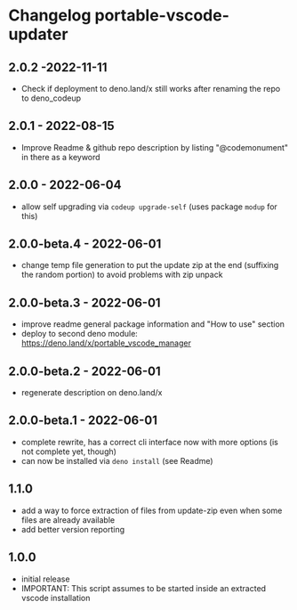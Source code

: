 # Changelog portable-vscode-updater 

## 2.0.2 -2022-11-11

- Check if deployment to deno.land/x still works after renaming the repo to deno_codeup
## 2.0.1 - 2022-08-15

- Improve Readme & github repo description by listing "@codemonument" in there as a keyword

## 2.0.0 - 2022-06-04

- allow self upgrading via `codeup upgrade-self` (uses package `modup` for this)

## 2.0.0-beta.4 - 2022-06-01
- change temp file generation to put the update zip at the end (suffixing the random portion) to avoid problems with zip unpack

## 2.0.0-beta.3 - 2022-06-01
- improve readme general package information and "How to use" section
- deploy to second deno module: https://deno.land/x/portable_vscode_manager

## 2.0.0-beta.2 - 2022-06-01
- regenerate description on deno.land/x

## 2.0.0-beta.1 - 2022-06-01

- complete rewrite, has a correct cli interface now with more options 
  (is not complete yet, though)
- can now be installed via `deno install` (see Readme)

## 1.1.0 

- add a way to force extraction of files from update-zip even when some files are already available
- add better version reporting

## 1.0.0 

- initial release 
- IMPORTANT: This script assumes to be started inside an extracted vscode installation